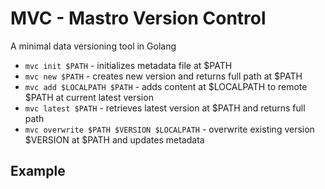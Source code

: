 # MVC - Mastro Version Control
A minimal data versioning tool in Golang

* `mvc init $PATH` - initializes metadata file at $PATH
* `mvc new $PATH` - creates new version and returns full path at $PATH
* `mvc add $LOCALPATH $PATH` - adds content at $LOCALPATH to remote $PATH at current latest version
* `mvc latest $PATH` - retrieves latest version at $PATH and returns full path
* `mvc overwrite $PATH $VERSION $LOCALPATH` - overwrite existing version $VERSION at $PATH and updates metadata

## Example

